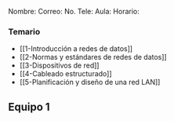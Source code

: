 Nombre:
Correo:
No. Tele:
Aula:
Horario:

### Temario
- [[1-Introducción a redes de datos]]
- [[2-Normas y estándares de redes de datos]]
- [[3-Dispositivos de red]]
- [[4-Cableado estructurado]]
- [[5-Planificación y diseño de una red LAN]]

Equipo 1
- 
